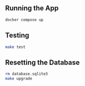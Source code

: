 ## Running the App

```bash
docker compose up
```

## Testing

```bash
make test
```

## Resetting the Database

```bash
rm database.sqlite3
make upgrade
```